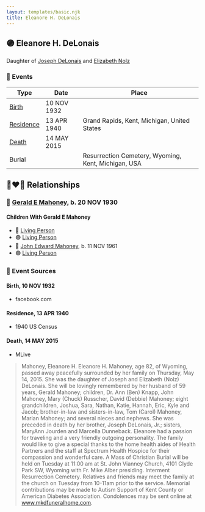 ```yaml
---
layout: templates/basic.njk
title: Eleanore H. DeLonais
---
```

## 🟣 Eleanore H. DeLonais

Daughter of [Joseph DeLonais](/people/7/72748828) and [Elizabeth Nolz](/people/3/37387446)

### 📆 Events

Type | Date | Place
------ | ------ | ------
[Birth](#event-4d5d0c5b-e1b6-4783-951a-7d3795c6cded) | 10 NOV 1932 |
[Residence](#event-aa999866-1668-44cf-a8c8-f17937331453) | 13 APR 1940 | Grand Rapids, Kent, Michigan, United States
[Death](#event-b2cdcf69-4d52-4191-a2bc-c97e71a3a3c1) | 14 MAY 2015 |
Burial |  | Resurrection Cemetery, Wyoming, Kent, Michigan, USA

## 👩‍❤️‍👨 Relationships

### 🔵 [Gerald E Mahoney](/people/1/10062624), b. 20 NOV 1930

#### Children With Gerald E Mahoney
* 🔵 [Living Person](/people/5/57716919)
* 🟣 [Living Person](/people/8/82431921)
* 🔵 [John Edward Mahoney](/people/2/20318131), b. 11 NOV 1961
* 🟣 [Living Person](/people/6/6203854)
### 📰 Event Sources

#### <a id="event-4d5d0c5b-e1b6-4783-951a-7d3795c6cded"></a> Birth, 10 NOV 1932
* facebook.com

#### <a id="event-aa999866-1668-44cf-a8c8-f17937331453"></a> Residence, 13 APR 1940
* 1940 US Census

#### <a id="event-b2cdcf69-4d52-4191-a2bc-c97e71a3a3c1"></a> Death, 14 MAY 2015
* MLive
>   
  > Mahoney, Eleanore H. Eleanore H. Mahoney, age 82, of Wyoming, passed away peacefully surrounded by her family on Thursday, May 14, 2015. She was the daughter of Joseph and Elizabeth (Nolz) DeLonais. She will be lovingly remembered by her husband of 59 years, Gerald Mahoney; children, Dr. Ann (Ben) Knapp, John Mahoney, Mary (Chuck) Russcher, David (Debbie) Mahoney; eight grandchildren, Joshua, Sara, Nathan, Katie, Hannah, Eric, Kyle and Jacob; brother-in-law and sisters-in-law, Tom (Carol) Mahoney, Marian Mahoney; and several nieces and nephews. She was preceded in death by her brother, Joseph DeLonais, Jr.; sisters, MaryAnn Jourden and Marcella Dunneback. Eleanore had a passion for traveling and a very friendly outgoing personality. The family would like to give a special thanks to the home health aides of Health Partners and the staff at Spectrum Health Hospice for their compassion and wonderful care. A Mass of Christian Burial will be held on Tuesday at 11:00 am at St. John Vianney Church, 4101 Clyde Park SW, Wyoming with Fr. Mike Alber presiding. Interment Resurrection Cemetery. Relatives and friends may meet the family at the church on Tuesday from 10-11am prior to the service. Memorial contributions may be made to Autism Support of Kent County or American Diabetes Association. Condolences may be sent online at www.mkdfuneralhome.com.
